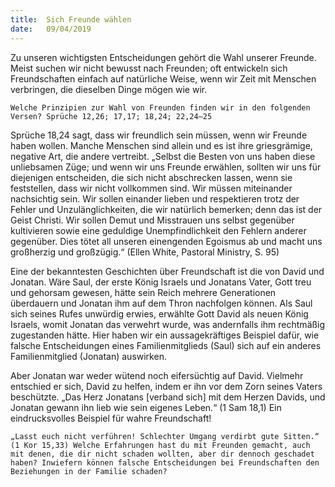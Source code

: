 ```yaml
---
title:  Sich Freunde wählen
date:   09/04/2019
---
```


Zu unseren wichtigsten Entscheidungen gehört die Wahl unserer Freunde. Meist suchen wir nicht bewusst nach Freunden; oft entwickeln sich Freundschaften einfach auf natürliche Weise, wenn wir Zeit mit Menschen verbringen, die dieselben Dinge mögen wie wir.

`Welche Prinzipien zur Wahl von Freunden finden wir in den folgenden Versen? Sprüche 12,26; 17,17; 18,24; 22,24–25`

Sprüche 18,24 sagt, dass wir freundlich sein müssen, wenn wir Freunde haben wollen. Manche Menschen sind allein und es ist ihre griesgrämige, negative Art, die andere vertreibt. „Selbst die Besten von uns haben diese unliebsamen Züge; und wenn wir uns Freunde erwählen, sollten wir uns für diejenigen entscheiden, die sich nicht abschrecken lassen, wenn sie feststellen, dass wir nicht vollkommen sind. Wir müssen miteinander nachsichtig sein. Wir sollen einander lieben und respektieren trotz der Fehler und Unzulänglichkeiten, die wir natürlich bemerken; denn das ist der Geist Christi. Wir sollen Demut und Misstrauen uns selbst gegenüber kultivieren sowie eine geduldige Unempfindlichkeit den Fehlern anderer gegenüber. Dies tötet all unseren einengenden Egoismus ab und macht uns großherzig und großzügig.“ (Ellen White, Pastoral Ministry, S. 95)

Eine der bekanntesten Geschichten über Freundschaft ist die von David und Jonatan. Wäre Saul, der erste König Israels und Jonatans Vater, Gott treu und gehorsam gewesen, hätte sein Reich mehrere Generationen überdauern und Jonatan ihm auf dem Thron nachfolgen können. Als Saul sich seines Rufes unwürdig erwies, erwählte Gott David als neuen König Israels, womit Jonatan das verwehrt wurde, was andernfalls ihm rechtmäßig zugestanden hätte. Hier haben wir ein aussagekräftiges Beispiel dafür, wie falsche Entscheidungen eines Familienmitglieds (Saul) sich auf ein anderes Familienmitglied (Jonatan) auswirken.

Aber Jonatan war weder wütend noch eifersüchtig auf David. Vielmehr entschied er sich, David zu helfen, indem er ihn vor dem Zorn seines Vaters beschützte. „Das Herz Jonatans [verband sich] mit dem Herzen Davids, und Jonatan gewann ihn lieb wie sein eigenes Leben.“ (1 Sam 18,1) Ein eindrucksvolles Beispiel für wahre Freundschaft!

`„Lasst euch nicht verführen! Schlechter Umgang verdirbt gute Sitten.“ (1 Kor 15,33) Welche Erfahrungen hast du mit Freunden gemacht, auch mit denen, die dir nicht schaden wollten, aber dir dennoch geschadet haben? Inwiefern können falsche Entscheidungen bei Freundschaften den Beziehungen in der Familie schaden?`
